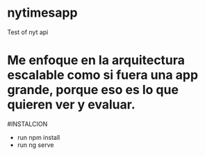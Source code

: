 # nytimesapp
Test of nyt api

# Me enfoque en la arquitectura escalable como si fuera una app grande, porque eso es lo que quieren ver y evaluar.


#INSTALCION

- run npm install
- run ng serve
